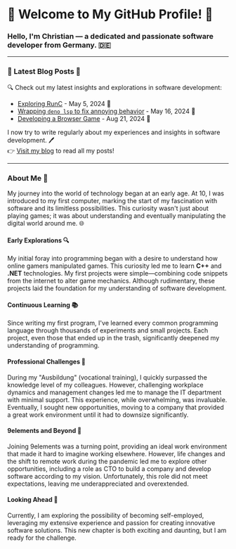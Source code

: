 # 🎉 Welcome to My GitHub Profile! 👋

### Hello, I'm Christian — a dedicated and passionate software developer from Germany. 🇩🇪

---

### 📝 Latest Blog Posts 📘

🔍 Check out my latest insights and explorations in software development:

- [Exploring RunC](./blog/posts/2024-05-05-exploring-runc.md) - May 5, 2024 📅
- [Wrapping `deno lsp` to fix annoying behavior](./blog/posts/2024-05-16-wrapping-deno-lsp-to-fix-stupid-behavior.md) - May 16, 2024 📅
- [Developing a Browser Game](./blog/posts/2024-08-21-developing-a-browser-game.md) - Aug 21, 2024 📅

I now try to write regularly about my experiences and insights in software development. 🖊️ <br/>
👉 [Visit my blog](./blog/index.md) to read all my posts!

---

### About Me 🚀

My journey into the world of technology began at an early age. At 10, I was introduced to my first computer, marking the
start of my fascination with software and its limitless possibilities. This curiosity wasn't just about playing games;
it was about understanding and eventually manipulating the digital world around me. 🌐

#### Early Explorations 🔍

My initial foray into programming began with a desire to understand how online gamers manipulated games. This curiosity
led me to learn **C++** and **.NET** technologies. My first projects were simple—combining code snippets from the
internet to alter game mechanics. Although rudimentary, these projects laid the foundation for my understanding of
software development.

#### Continuous Learning 📚

Since writing my first program, I've learned every common programming language through thousands of experiments and
small projects. Each project, even those that ended up in the trash, significantly deepened my understanding of
programming.

#### Professional Challenges 💼

During my "Ausbildung" (vocational training), I quickly surpassed the knowledge level of my colleagues. However,
challenging workplace dynamics and management changes led me to manage the IT department with minimal support. This
experience, while overwhelming, was invaluable. Eventually, I sought new opportunities, moving to a company that
provided a great work environment until it had to downsize significantly.

#### 9elements and Beyond 🌟

Joining 9elements was a turning point, providing an ideal work environment that made it hard to imagine working
elsewhere. However, life changes and the shift to remote work during the pandemic led me to explore other opportunities,
including a role as CTO to build a company and develop software according to my vision. Unfortunately, this role did not
meet expectations, leaving me underappreciated and overextended.

#### Looking Ahead 🔭

Currently, I am exploring the possibility of becoming self-employed, leveraging my extensive experience and passion for
creating innovative software solutions. This new chapter is both exciting and daunting, but I am ready for the
challenge.
